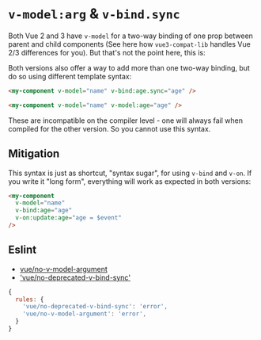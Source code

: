 # `v-model:arg` & `v-bind.sync`

Both Vue 2 and 3 have `v-model` for a two-way binding of one prop between parent and child components (See here how `vue3-compat-lib` handles Vue 2/3 differences for you). But that's not the point here, this is: 

Both versions also offer a way to add more than one two-way binding, but do so using different template syntax:

```html
<my-component v-model="name" v-bind:age.sync="age" />
```

```html
<my-component v-model="name" v-model:age="age" />
```

These are incompatible on the compiler level - one will always fail when compiled for the other version. So you cannot use this syntax.

## Mitigation

This syntax is just as shortcut, "syntax sugar", for using `v-bind` and `v-on`. If you write it "long form", everything will work as expected in both versions:


```html
<my-component 
  v-model="name"
  v-bind:age="age"
  v-on:update:age="age = $event"
/>
```

## Eslint

* [vue/no-v-model-argument](https://eslint.vuejs.org/rules/no-v-model-argument.html#vue-no-v-model-argument)
* ['vue/no-deprecated-v-bind-sync'](https://eslint.vuejs.org/rules/no-deprecated-v-bind-sync.html#vue-no-deprecated-v-bind-sync)

```js
{
  rules: {
    'vue/no-deprecated-v-bind-sync': 'error',
    'vue/no-v-model-argument': 'error',
  }
}
```